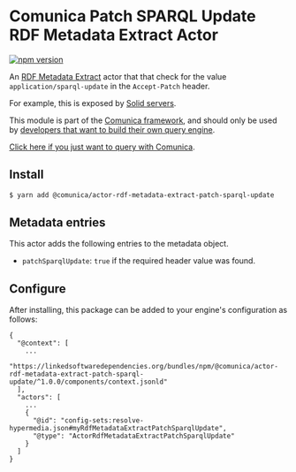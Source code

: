 # Comunica Patch SPARQL Update RDF Metadata Extract Actor

[![npm version](https://badge.fury.io/js/%40comunica%2Factor-rdf-metadata-extract-patch-sparql-update.svg)](https://www.npmjs.com/package/@comunica/actor-rdf-metadata-extract-patch-sparql-update)

An [RDF Metadata Extract](https://github.com/comunica/comunica/tree/master/packages/bus-rdf-metadata-extract) actor that
that check for the value `application/sparql-update` in the `Accept-Patch` header.

For example, this is exposed by [Solid servers](https://github.com/solid/solid-spec/blob/master/api-rest.md#alternative-using-sparql-1).  

This module is part of the [Comunica framework](https://github.com/comunica/comunica),
and should only be used by [developers that want to build their own query engine](https://comunica.dev/docs/modify/).

[Click here if you just want to query with Comunica](https://comunica.dev/docs/query/).

## Install

```bash
$ yarn add @comunica/actor-rdf-metadata-extract-patch-sparql-update
```

## Metadata entries

This actor adds the following entries to the metadata object.

* `patchSparqlUpdate`: `true` if the required header value was found.

## Configure

After installing, this package can be added to your engine's configuration as follows:
```text
{
  "@context": [
    ...
    "https://linkedsoftwaredependencies.org/bundles/npm/@comunica/actor-rdf-metadata-extract-patch-sparql-update/^1.0.0/components/context.jsonld"  
  ],
  "actors": [
    ...
    {
      "@id": "config-sets:resolve-hypermedia.json#myRdfMetadataExtractPatchSparqlUpdate",
      "@type": "ActorRdfMetadataExtractPatchSparqlUpdate"
    }
  ]
}
```
